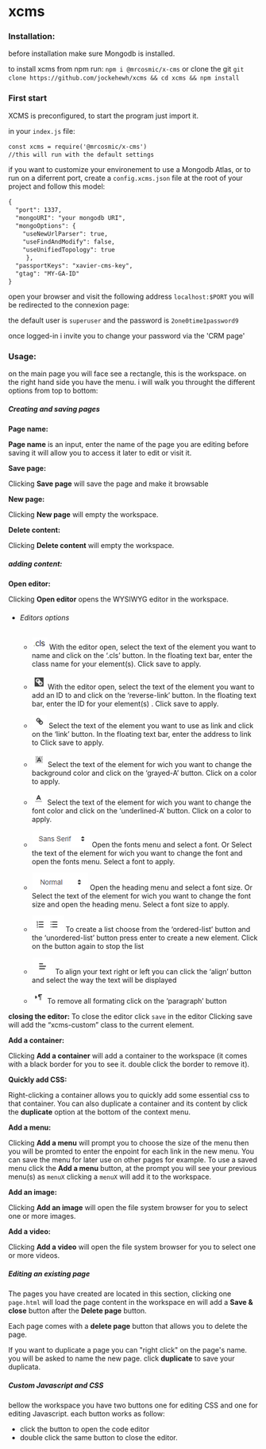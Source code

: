 # xcms

### Installation:

before installation make sure Mongodb is installed.

to install xcms from npm run: `npm i @mrcosmic/x-cms`
or clone the git `git clone https://github.com/jockehewh/xcms && cd xcms && npm install`

### First start

XCMS is preconfigured, to start the program just import it.

in your `index.js` file:
```
const xcms = require('@mrcosmic/x-cms')
//this will run with the default settings
```

if you want to customize your environement to use a Mongodb Atlas, or to run on a diferrent port,
create a `config.xcms.json` file at the root of your project and follow this model:

```
{
  "port": 1337,
  "mongoURI": "your mongodb URI",
  "mongoOptions": {
    "useNewUrlParser": true,
    "useFindAndModify": false,
    "useUnifiedTopology": true
     },
  "passportKeys": "xavier-cms-key",
  "gtag": "MY-GA-ID"
}
```

open your browser and visit the following address `localhost:$PORT` you will be redirected to the connexion page:

the default user is `superuser` and the password is `2one0time1password9`

once logged-in i invite you to change your password via the 'CRM page'

### Usage:

on the main page you will face see a rectangle, this is the workspace.
on the right hand side you have the menu. i will walk you throught the different options from top to bottom:

##### Creating and saving pages

__Page name:__

__Page name__ is an input, enter the name of the page you are editing before saving it will allow you to access it later to edit or visit it.

__Save page:__

Clicking __Save page__ will save the page and make it browsable

__New page:__

Clicking __New page__ will empty the workspace.

__Delete content:__

Clicking __Delete content__ will empty the workspace.

##### adding content:

__Open editor:__

Clicking __Open editor__ opens the WYSIWYG editor in the workspace.

* ###### Editors options
  * ![Adding a class](https://github.com/jockehewh/xcms/blob/master/readme-imgs/btncls.PNG) 
  With the editor open, select the text of the element you want to name and click on the ‘.cls’ button. In the floating text bar, enter the class name for your element(s).
  Click save to apply.
  * ![Adding an ID](https://github.com/jockehewh/xcms/blob/master/readme-imgs/btnid.PNG)
  With the editor open, select the text of the element you want to add an ID to and click on the ‘reverse-link’ button. In the floating text bar, enter the ID for your element(s) .
  Click save to apply.
  * ![Creating a link](https://github.com/jockehewh/xcms/blob/master/readme-imgs/btnlien.PNG)
  Select the text of the element you want to use as link and click on the ‘link’ button. In the floating text bar, enter the address to link to
  Click save to apply.
  * ![Setting background color](https://github.com/jockehewh/xcms/blob/master/readme-imgs/btnbackground.PNG)
  Select the text of the element for wich you want to change the background color and click on the ‘grayed-A’ button. 
  Click on a color to apply.
  * ![Setting text color](https://github.com/jockehewh/xcms/blob/master/readme-imgs/btntextcolor.PNG)
  Select the text of the element for wich you want to change the font color and click on the ‘underlined-A’ button. 
  Click on a color to apply.
  * ![Changing fonts](https://github.com/jockehewh/xcms/blob/master/readme-imgs/btnfont.PNG)
  Open the fonts menu and select a font.
  Or
  Select the text of the element for wich you want to change the font and open the fonts menu.
  Select a font to apply.
  * ![Change font size](https://github.com/jockehewh/xcms/blob/master/readme-imgs/btnheading.PNG)
  Open the heading menu and select a font size.
  Or
  Select the text of the element for wich you want to change the font size and open the heading menu.
  Select a font size to apply.
  * ![Creating a list](https://github.com/jockehewh/xcms/blob/master/readme-imgs/btnlist.PNG)
  To create a list choose from the ‘ordered-list’ button and the ‘unordered-list’ button press enter to create a new element.
  Click on the button again to stop the list

  * ![Aligning the text](https://github.com/jockehewh/xcms/blob/master/readme-imgs/btnalign.PNG)
  To align your text right or left you can click the ‘align’ button and select the way the text will be displayed

  * ![Remove all formating](https://github.com/jockehewh/xcms/blob/master/readme-imgs/btnremovestyle.PNG)
  To remove all formating click on the ‘paragraph’ button

__closing the editor:__
To close the editor click `save` in the editor
Clicking save will add the “xcms-custom” class to the current element.

__Add a container:__

Clicking __Add a container__ will add a container to the workspace (it comes with a black border for you to see it. double click the border to remove it).

__Quickly add CSS:__

Right-clicking a container allows you to quickly add some essential css to that container. You can also duplicate a container and its content by click the __duplicate__ option at the bottom of the context menu.

__Add a menu:__

Clicking __Add a menu__  will prompt you to choose the size of the menu then you will be promted to enter the enpoint for each link in the new menu.
You can save the menu for later use on other pages for example. 
To use a saved menu click the __Add a menu__ button, at the prompt you will see your previous menu(s) as `menuX` clicking a `menuX` will add it to the workspace.

__Add an image:__

Clicking __Add an image__ will open the file system browser for you to select one or more images.

__Add a video:__

Clicking __Add a video__ will open the file system browser for you to select one or more videos.

##### Editing an existing page

The pages you have created are located in this section, clicking one `page.html` will load the page content in the workspace en will add a __Save & close__ button after the __Delete page__ button.

Each page comes with a __delete page__ button that allows you to delete the page.

If you want to duplicate a page you can "right click" on the page's name. you will be asked to name the new page. click __duplicate__ to save your duplicata.

##### Custom Javascript and CSS

bellow the workspace you have two buttons one for editing CSS and one for editing Javascript.
each button works as follow:
* click the button to open the code editor
* double click the same button to close the editor.